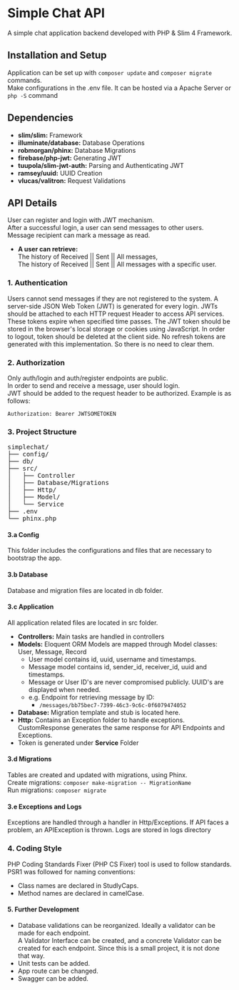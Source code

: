 # Simple Chat API
A simple chat application backend developed with PHP & Slim 4 Framework.

## Installation and Setup
Application can be set up with `composer update` and `composer migrate` commands.  
Make configurations in the .env file.
It can be hosted via a Apache Server or `php -S` command

## Dependencies
* **slim/slim:** Framework
* **illuminate/database:**  Database Operations
* **robmorgan/phinx:** Database Migrations
* **firebase/php-jwt:** Generating JWT
* **tuupola/slim-jwt-auth:** Parsing and Authenticating JWT
* **ramsey/uuid:** UUID Creation
* **vlucas/valitron:** Request Validations
  
## API Details
User can register and login with JWT mechanism.  
After a successful login, a user can send messages to other users.  
Message recipient can mark a message as read.
* **A user can retrieve:**  
  The history of Received || Sent || All messages,  
  The history of Received || Sent || All messages with a specific user.

### 1. Authentication
Users cannot send messages if they are not registered to the system.
A server-side JSON Web Token (JWT) is generated for every login.
JWTs should be attached to each HTTP request Header to access API services.
These tokens expire when specified time passes.
The JWT token should be stored in the browser's local storage or cookies using JavaScript.
In order to logout, token should be deleted at the client side.
No refresh tokens are generated with this implementation. So there is no need to clear them.

### 2. Authorization
Only auth/login and auth/register endpoints are public.  
In order to send and receive a message, user should login.  
JWT should be added to the request header to be authorized. Example is as follows:
```
Authorization: Bearer JWTSOMETOKEN
```

### 3. Project Structure
<pre>
simplechat/  
├── config/  
├── db/    
├── src/  
│   ├── Controller
│   ├── Database/Migrations  
│   ├── Http/  
│   ├── Model/
│   └── Service
├── .env
└── phinx.php
</pre>

#### 3.a Config
This folder includes the configurations and files that are necessary to bootstrap the app.

#### 3.b Database
Database and migration files are located in db folder.

#### 3.c Application
All application related files are located in src folder.
* **Controllers:** Main tasks are handled in controllers
* **Models:** Eloquent ORM Models are mapped through Model classes: User, Message, Record
  * User model contains id, uuid, username and timestamps.  
  * Message model contains id, sender_id, receiver_id, uuid and timestamps.  
  * Message or User ID's are never compromised publicly. UUID's are displayed when needed.  
  * e.g. Endpoint for retrieving message by ID: 
    * `/messages/bb75bec7-7399-46c3-9c6c-0f6079474052`  
* **Database:** Migration template and stub is located here.
* **Http:** Contains an Exception folder to handle exceptions.  
  CustomResponse generates the same response for API Endpoints and Exceptions.
* Token is generated under **Service** Folder  

#### 3.d Migrations
Tables are created and updated with migrations, using Phinx.  
Create migrations: `composer make-migration -- MigrationName`  
Run migrations: `composer migrate`

#### 3.e Exceptions and Logs
Exceptions are handled through a handler in Http/Exceptions. If API faces a problem, an APIException is thrown.
Logs are stored in logs directory

### 4. Coding Style
PHP Coding Standards Fixer (PHP CS Fixer) tool is used to follow standards.  
PSR1 was followed for naming conventions:
* Class names are declared in StudlyCaps.
* Method names are  declared in camelCase.

#### 5. Further Development
* Database validations can be reorganized. Ideally a validator can be made for each endpoint.   
  A Validator Interface can be created, and a concrete Validator can be created for each endpoint.
  Since this is a small project, it is not done that way.
* Unit tests can be added.
* App route can be changed.
* Swagger can be added.
